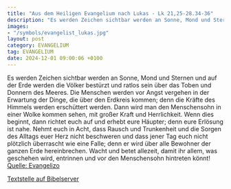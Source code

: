 ```yaml
---
title: "Aus dem Heiligen Evangelium nach Lukas - Lk 21,25-28.34-36"
description: "Es werden Zeichen sichtbar werden an Sonne, Mond und Sternen und auf der Erde werden die Völker bestürzt und ratlos sein über das Toben und Donnern des Meeres. Die Menschen werden vor Angst vergehen in der Erwartung der Dinge, die über den Erdkreis kommen; denn die Kräfte des Him...."
images:
- "/symbols/evangelist_lukas.jpg"
layout: post
category: EVANGELIUM
tag: EVANGELIUM
date: 2024-12-01 09:00:06 +0100
---
```

Es werden Zeichen sichtbar werden an Sonne, Mond und Sternen und auf der Erde werden die Völker bestürzt und ratlos sein über das Toben und Donnern des Meeres.
Die Menschen werden vor Angst vergehen in der Erwartung der Dinge, die über den Erdkreis kommen; denn die Kräfte des Himmels werden erschüttert werden.<!--more-->
Dann wird man den Menschensohn in einer Wolke kommen sehen, mit großer Kraft und Herrlichkeit.
Wenn dies beginnt, dann richtet euch auf und erhebt eure Häupter; denn eure Erlösung ist nahe.
Nehmt euch in Acht, dass Rausch und Trunkenheit und die Sorgen des Alltags euer Herz nicht beschweren und dass jener Tag euch nicht plötzlich überrascht
wie eine Falle; denn er wird über alle Bewohner der ganzen Erde hereinbrechen.
Wacht und betet allezeit, damit ihr allem, was geschehen wird, entrinnen und vor den Menschensohn hintreten könnt!<br>
[Quelle: Evangelizo](https://evangeliumtagfuertag.org/DE/gospel)

[Textstelle auf Bibelserver](https://www.bibleserver.com/EU/Lukas21,25-28.34-36)
